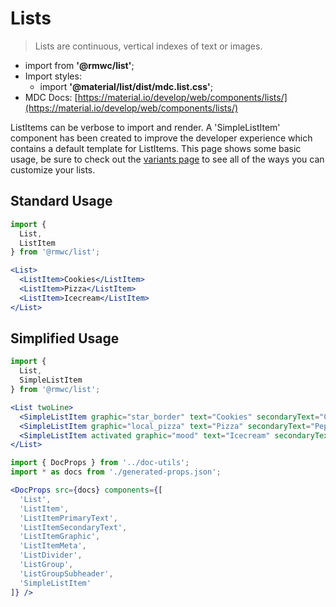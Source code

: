 # Lists

> Lists are continuous, vertical indexes of text or images.

- import from **'@rmwc/list'**;
- Import styles:
  - import **'@material/list/dist/mdc.list.css'**;
- MDC Docs: [https://material.io/develop/web/components/lists/](https://material.io/develop/web/components/lists/)

ListItems can be verbose to import and render. A 'SimpleListItem' component has been created to improve the developer experience which contains a default template for ListItems. This page shows some basic usage, be sure to check out the [variants page](/lists-variants) to see all of the ways you can customize your lists.

## Standard Usage

```jsx render
import {
  List,
  ListItem
} from '@rmwc/list';

<List>
  <ListItem>Cookies</ListItem>
  <ListItem>Pizza</ListItem>
  <ListItem>Icecream</ListItem>
</List>
```

## Simplified Usage

```jsx render
import {
  List,
  SimpleListItem
} from '@rmwc/list';

<List twoLine>
  <SimpleListItem graphic="star_border" text="Cookies" secondaryText="Chocolate chip" metaIcon="info" />
  <SimpleListItem graphic="local_pizza" text="Pizza" secondaryText="Pepperoni" metaIcon="info" />
  <SimpleListItem activated graphic="mood" text="Icecream" secondaryText="Chocolate cookie dough" meta="Winner!" />
</List>
```

```jsx renderOnly
import { DocProps } from '../doc-utils';
import * as docs from './generated-props.json';

<DocProps src={docs} components={[
  'List',
  'ListItem',
  'ListItemPrimaryText',
  'ListItemSecondaryText',
  'ListItemGraphic',
  'ListItemMeta',
  'ListDivider',
  'ListGroup',
  'ListGroupSubheader',
  'SimpleListItem'
]} />
```
